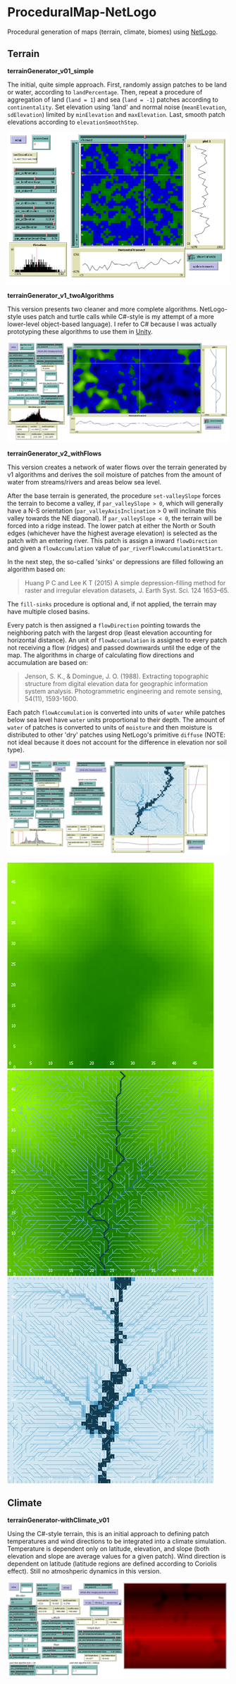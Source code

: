 # ProceduralMap-NetLogo
Procedural generation of maps (terrain, climate, biomes) using [NetLogo](https://ccl.northwestern.edu/netlogo/).
<PENDING TO DEVELOP INFO>

## Terrain

**terrainGenerator_v01_simple** 

The initial, quite simple approach. First, randomly assign patches to be land or water, according to `landPercentage`. Then, repeat a procedure of aggregation of land (`land = 1`) and sea (`land = -1`) patches according to `continentality`. Set elevation using 'land' and normal noise (`meanElevation`, `sdElevation`) limited by `minElevation` and `maxElevation`. Last, smooth patch elevations according to `elevationSmoothStep`.

![terrain01](screenshots/terrainGenerator_v01_simple_interface.png?raw=true "terrain v0")

**terrainGenerator_v1_twoAlgorithms**

This version presents two cleaner and more complete algorithms. NetLogo-style uses patch and turtle calls while C#-style is my attempt of a more lower-level object-based language). I refer to C# because I was actually prototyping these algorithms to use them in [Unity](https://unity3d.com).

![terrain02](screenshots/terrainGenerator_v1_twoAlgorithms_interface.png?raw=true "terrain v1")

**terrainGenerator_v2_withFlows**

This version creates a network of water flows over the terrain generated by v1 algorithms and derives the soil moisture of patches from the amount of water from streams/rivers and areas below sea level. 

After the base terrain is generated, the procedure `set-valleySlope` forces the terrain to become a valley, if `par_valleySlope > 0`, which will generally have a N-S orientation (`par_valleyAxisInclination` > 0 will inclinate this valley towards the NE diagonal). If `par_valleySlope < 0`, the terrain will be forced into a ridge instead. The lower patch at either the North or South edges (whichever have the highest average elevation) is selected as the patch with an entering river. This patch is assign a inward `flowDirection` and given a `flowAccumulation` value of `par_riverFlowAccumulationAtStart`.

In the next step, the so-called 'sinks' or depressions are filled following an algorithm based on:

>Huang P C and Lee K T (2015) A simple depression-filling method for raster and irregular elevation datasets, J. Earth Syst. Sci. 124 1653–65.

The `fill-sinks` procedure is optional and, if not applied, the terrain may have multiple closed basins.

Every patch is then assigned a `flowDirection` pointing towards the neighboring patch with the largest drop (least elevation accounting for horizontal distance). An unit of `flowAccumulation` is assigned to every patch not receiving a flow (ridges) and passed downwards until the edge of the map. The algorithms in charge of calculating flow directions and accumulation are based on: 

>Jenson, S. K., & Domingue, J. O. (1988). Extracting topographic structure from digital elevation data for geographic information system analysis. Photogrammetric engineering and remote sensing, 54(11), 1593-1600.

Each patch `flowAccumulation` is converted into units of `water` while patches below sea level have `water` units proportional to their depth. The amount of `water` of patches is converted to units of `moisture` and then moisture is distributed to other 'dry' patches using NetLogo's primitive `diffuse` (NOTE: not ideal because it does not account for the difference in elevation nor soil type). 

![terrain02](screenshots/terrainGenerator_v2_withFlows_interface.png?raw=true "terrain v2")

![terrain02|20%](screenshots/terrainGenerator_v2_withFlows_view1.png?raw=true&v=4&s=200 "terrain v2-only terrain")
![terrain02](screenshots/terrainGenerator_v2_withFlows_view2.png?raw=true "terrain v2-terrain with flows")
![terrain02](screenshots/terrainGenerator_v2_withFlows_view3.png?raw=true "terrain v2-soil moisture")

## Climate
**terrainGenerator-withClimate_v01**

Using the C#-style terrain, this is an initial approach to defining patch temperatures and wind directions to be integrated into a climate simulation. Temperature is dependent only on latitude, elevation, and slope (both elevation and slope are average values for a given patch). Wind direction is dependent on latitude (latitude regions are defined according to Coriolis effect). Still no atmoshperic dynamics in this version.

![climate01](screenshots/terrainGenerator-withClimate_v01_interface.png?raw=true "climate v0")
